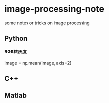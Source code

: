 # image-processing-note
some notes or tricks on image processing

## Python
#### RGB转灰度
image = np.mean(image, axis=2) </br>

## C++

## Matlab
